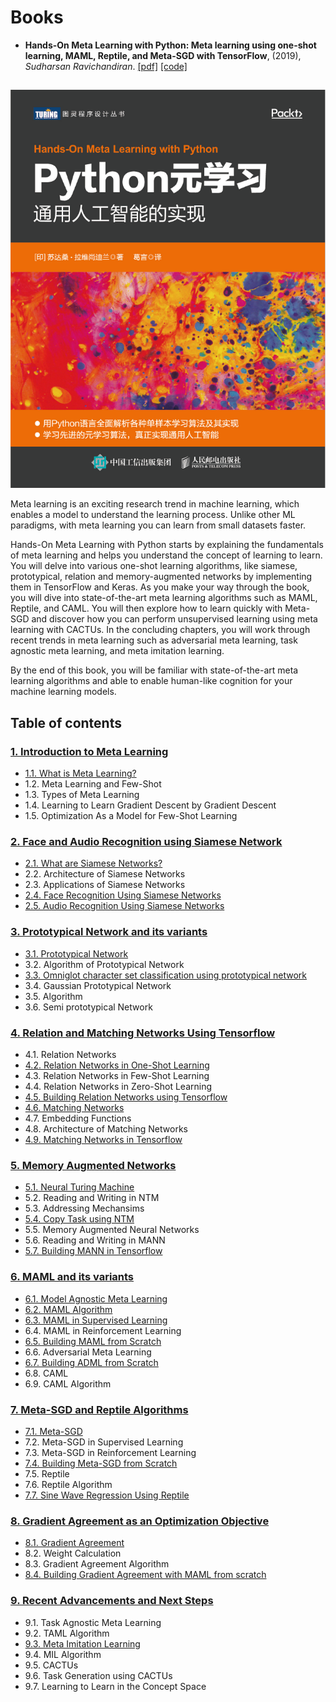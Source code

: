 # Books

* __Hands-On Meta Learning with Python: Meta learning using one-shot learning, MAML, Reptile, and Meta-SGD with TensorFlow__, (2019), _Sudharsan Ravichandiran_. [[pdf]](https://www.amazon.com/Hands-Meta-Learning-Python-TensorFlow-ebook/dp/B07KJJHYKF/ref=tmm_kin_swatch_0?_encoding=UTF8&qid=&sr=) [[code]](https://github.com/sudharsan13296/Hands-On-Meta-Learning-With-Python)

## 
![d8ea590c572f41eaac0c0e6106001b05](d8ea590c572f41eaac0c0e6106001b05.png)

Meta learning is an exciting research trend in machine learning, which enables a model to understand the learning process. Unlike other ML paradigms, with meta learning you can learn from small datasets faster.

Hands-On Meta Learning with Python starts by explaining the fundamentals of meta learning and helps you understand the concept of learning to learn. You will delve into various one-shot learning algorithms, like siamese, prototypical, relation and memory-augmented networks by implementing them in TensorFlow and Keras. As you make your way through the book, you will dive into state-of-the-art meta learning algorithms such as MAML, Reptile, and CAML. You will then explore how to learn quickly with Meta-SGD and discover how you can perform unsupervised learning using meta learning with CACTUs. In the concluding chapters, you will work through recent trends in meta learning such as adversarial meta learning, task agnostic meta learning, and meta imitation learning.

By the end of this book, you will be familiar with state-of-the-art meta learning algorithms and able to enable human-like cognition for your machine learning models.



## Table of contents 

### [1. Introduction to Meta Learning](https://github.com/sudharsan13296/Hands-On-Meta-Learning-With-Python/tree/master/01.%20Introduction%20to%20Meta%20Learning)

* [1.1. What is Meta Learning?](https://github.com/sudharsan13296/Hands-On-Meta-Learning-With-Python/blob/master/01.%20Introduction%20to%20Meta%20Learning/1.1%20What%20is%20Meta%20Learning.ipynb)
* 1.2. Meta Learning and Few-Shot
* 1.3. Types of Meta Learning
* 1.4. Learning to Learn Gradient Descent by Gradient Descent
* 1.5. Optimization As a Model for Few-Shot Learning


### [2. Face and Audio Recognition using Siamese Network](https://github.com/sudharsan13296/Hands-On-Meta-Learning-With-Python/tree/master/02.%20Face%20and%20Audio%20Recognition%20using%20Siamese%20Networks)

* [2.1. What are Siamese Networks?](https://github.com/sudharsan13296/Hands-On-Meta-Learning-With-Python/blob/master/02.%20Face%20and%20Audio%20Recognition%20using%20Siamese%20Networks/2.1.%20What%20are%20Siamese%20Networks%3F.ipynb)
* 2.2. Architecture of Siamese Networks
* 2.3. Applications of Siamese Networks
* [2.4. Face Recognition Using Siamese Networks](https://github.com/sudharsan13296/Hands-On-Meta-Learning-With-Python/blob/master/02.%20Face%20and%20Audio%20Recognition%20using%20Siamese%20Networks/2.4%20Face%20Recognition%20Using%20Siamese%20Network.ipynb)
* [2.5. Audio Recognition Using Siamese Networks](https://github.com/sudharsan13296/Hands-On-Meta-Learning-With-Python/blob/master/02.%20Face%20and%20Audio%20Recognition%20using%20Siamese%20Networks/2.5%20Audio%20Recognition%20using%20Siamese%20Network.ipynb)


### [3. Prototypical Network and its variants](https://github.com/sudharsan13296/Hands-On-Meta-Learning-With-Python/tree/master/03.%20Prototypical%20Networks%20and%20its%20Variants)

* [3.1. Prototypical Network](https://github.com/sudharsan13296/Hands-On-Meta-Learning-With-Python/blob/master/03.%20Prototypical%20Networks%20and%20its%20Variants/3.1%20Prototypical%20Networks.ipynb)
* 3.2. Algorithm of Prototypical Network
* [3.3. Omniglot character set classification using prototypical network](https://github.com/sudharsan13296/Hands-On-Meta-Learning-With-Python/blob/master/03.%20Prototypical%20Networks%20and%20its%20Variants/3.3%20Omniglot%20Character%20set%20classification%20using%20Prototypical%20Network.ipynb)
* 3.4. Gaussian Prototypical Network
* 3.5. Algorithm
* 3.6. Semi prototypical Network


### [4. Relation and Matching Networks Using Tensorflow](https://github.com/sudharsan13296/Hands-On-Meta-Learning-With-Python/tree/master/04.%20Relation%20and%20Matching%20Networks%20Using%20Tensorflow)

* 4.1. Relation Networks
* [4.2. Relation Networks in One-Shot Learning](https://github.com/sudharsan13296/Hands-On-Meta-Learning-With-Python/blob/master/04.%20Relation%20and%20Matching%20Networks%20Using%20Tensorflow/4.2%20Relation%20Networks%20in%20One-Shot%20Learning.ipynb)
* 4.3. Relation Networks in Few-Shot Learning 
* 4.4. Relation Networks in Zero-Shot Learning
* [4.5. Building Relation Networks using Tensorflow](https://github.com/sudharsan13296/Hands-On-Meta-Learning-With-Python/blob/master/04.%20Relation%20and%20Matching%20Networks%20Using%20Tensorflow/4.5%20Building%20Relation%20Network%20Using%20Tensorflow.ipynb)
* [4.6. Matching Networks](https://github.com/sudharsan13296/Hands-On-Meta-Learning-With-Python/blob/master/04.%20Relation%20and%20Matching%20Networks%20Using%20Tensorflow/4.6%20Matching%20Networks.ipynb)
* 4.7. Embedding Functions
* 4.8. Architecture of Matching Networks
* [4.9. Matching Networks in Tensorflow](https://github.com/sudharsan13296/Hands-On-Meta-Learning-With-Python/blob/master/04.%20Relation%20and%20Matching%20Networks%20Using%20Tensorflow/4.9%20Matching%20Networks%20Using%20Tensorflow.ipynb)


### [5. Memory Augmented Networks](https://github.com/sudharsan13296/Hands-On-Meta-Learning-With-Python/tree/master/05.%20Memory%20Augmented%20Networks)

* [5.1. Neural Turing Machine](https://github.com/sudharsan13296/Hands-On-Meta-Learning-With-Python/blob/master/05.%20Memory%20Augmented%20Networks/5.1%20Neural%20Turing%20Machine.ipynb)
* 5.2. Reading and Writing in NTM
* 5.3. Addressing Mechansims
* [5.4. Copy Task using NTM](https://github.com/sudharsan13296/Hands-On-Meta-Learning-With-Python/blob/master/05.%20Memory%20Augmented%20Networks/5.4%20Copy%20Task%20Using%20NTM.ipynb)
* 5.5. Memory Augmented Neural Networks
* 5.6. Reading and Writing in MANN
* [5.7. Building MANN in Tensorflow](https://github.com/sudharsan13296/Hands-On-Meta-Learning-With-Python/blob/master/05.%20Memory%20Augmented%20Networks/5.7%20Building%20MANN%20in%20Tensorflow%20.ipynb)


### [6. MAML and its variants](https://github.com/sudharsan13296/Hands-On-Meta-Learning-With-Python/tree/master/06.%20MAML%20and%20it's%20Variants)

* [6.1. Model Agnostic Meta Learning](https://github.com/sudharsan13296/Hands-On-Meta-Learning-With-Python/blob/master/06.%20MAML%20and%20it's%20Variants/6.1%20Model%20Agnostic%20Meta%20Learning.ipynb)
* [6.2. MAML Algorithm](https://github.com/sudharsan13296/Hands-On-Meta-Learning-With-Python/blob/master/06.%20MAML%20and%20it's%20Variants/6.2%20MAML%20ALgorithm.ipynb)
* [6.3. MAML in Supervised Learning](https://github.com/sudharsan13296/Hands-On-Meta-Learning-With-Python/blob/master/06.%20MAML%20and%20it's%20Variants/6.3%20MAML%20in%20Supervised%20Learning.ipynb)
* 6.4. MAML in Reinforcement Learning
* [6.5. Building MAML from Scratch](https://github.com/sudharsan13296/Hands-On-Meta-Learning-With-Python/blob/master/06.%20MAML%20and%20it's%20Variants/6.5%20Building%20MAML%20From%20Scratch.ipynb)
* 6.6. Adversarial Meta Learning
* [6.7. Building ADML from Scratch](https://github.com/sudharsan13296/Hands-On-Meta-Learning-With-Python/blob/master/06.%20MAML%20and%20it's%20Variants/6.7%20Building%20ADML%20From%20Scratch.ipynb)
* 6.8. CAML
* 6.9. CAML Algorithm


### [7. Meta-SGD and Reptile Algorithms](https://github.com/sudharsan13296/Hands-On-Meta-Learning-With-Python/tree/master/07.%20Meta-SGD%20and%20Reptile%20Algorithms)

* [7.1. Meta-SGD](https://github.com/sudharsan13296/Hands-On-Meta-Learning-With-Python/blob/master/07.%20Meta-SGD%20and%20Reptile%20Algorithms/7.1%20Meta-SGD.ipynb)
* 7.2. Meta-SGD in Supervised Learning
* 7.3. Meta-SGD in Reinforcement Learning
* [7.4. Building Meta-SGD from Scratch](https://github.com/sudharsan13296/Hands-On-Meta-Learning-With-Python/blob/master/07.%20Meta-SGD%20and%20Reptile%20Algorithms/7.4%20Building%20Meta-SGD%20from%20Scratch.ipynb)
* 7.5. Reptile
* 7.6. Reptile Algorithm
* [7.7. Sine Wave Regression Using Reptile](https://github.com/sudharsan13296/Hands-On-Meta-Learning-With-Python/blob/master/07.%20Meta-SGD%20and%20Reptile%20Algorithms/7.7%20Sine%20wave%20Regression%20Using%20Reptile.ipynb)


### [8. Gradient Agreement as an Optimization Objective](https://github.com/sudharsan13296/Hands-On-Meta-Learning-With-Python/tree/master/08.%20Gradient%20Agreement%20As%20An%20Optimization%20Objective)

* [8.1. Gradient Agreement](https://github.com/sudharsan13296/Hands-On-Meta-Learning-With-Python/blob/master/08.%20Gradient%20Agreement%20As%20An%20Optimization%20Objective/8.1%20Gradient%20Agreement%20as%20an%20Optimization.ipynb)
* 8.2. Weight Calculation
* 8.3. Gradient Agreement Algorithm
* [8.4. Building Gradient Agreement with MAML from scratch](https://github.com/sudharsan13296/Hands-On-Meta-Learning-With-Python/blob/master/08.%20Gradient%20Agreement%20As%20An%20Optimization%20Objective/8.4%20Building%20Gradient%20Agreement%20Algorithm%20with%20MAML.ipynb)


### [9. Recent Advancements and Next Steps](https://github.com/sudharsan13296/Hands-On-Meta-Learning-With-Python/tree/master/09.%20Recent%20Advancements%20and%20Next%20Steps)

* 9.1. Task Agnostic Meta Learning
* 9.2. TAML Algorithm
* [9.3. Meta Imitation Learning](https://github.com/sudharsan13296/Hands-On-Meta-Learning-With-Python/blob/master/09.%20Recent%20Advancements%20and%20Next%20Steps/9.3%20Meta%20Imitation%20Learning.ipynb)
* 9.4. MIL Algorithm
* 9.5. CACTUs
* 9.6. Task Generation using CACTUs
* 9.7. Learning to Learn in the Concept Space 
